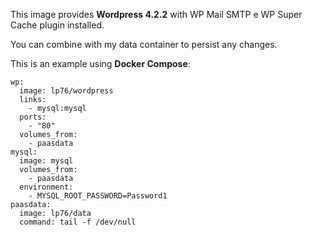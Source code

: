 This image provides __Wordpress 4.2.2__ with WP Mail SMTP e WP Super Cache plugin installed.

You can combine with my data container to persist any changes.

This is an example using __Docker Compose__:

```
wp:
  image: lp76/wordpress
  links:
    - mysql:mysql
  ports:
    - "80"
  volumes_from:
    - paasdata
mysql:
  image: mysql
  volumes_from:
    - paasdata
  environment:
    - MYSQL_ROOT_PASSWORD=Password1
paasdata:
  image: lp76/data
  command: tail -f /dev/null
```
